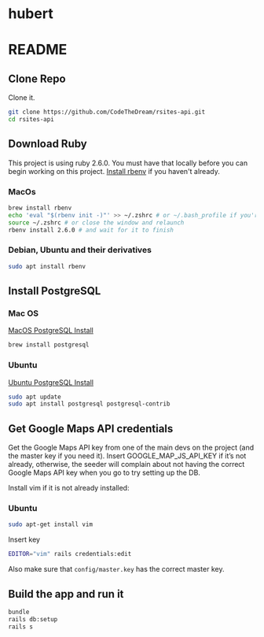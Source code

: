 # hubert

# README

## Clone Repo

Clone it.

```bash
git clone https://github.com/CodeTheDream/rsites-api.git
cd rsites-api
```

## Download Ruby

This project is using ruby 2.6.0. You must have that locally before you can begin working on this project. [Install rbenv](https://github.com/rbenv/rbenv) if you haven't already.

### MacOs
```bash
brew install rbenv
echo 'eval "$(rbenv init -)"' >> ~/.zshrc # or ~/.bash_profile if you're still on bash
source ~/.zshrc # or close the window and relaunch
rbenv install 2.6.0 # and wait for it to finish
```
### Debian, Ubuntu and their derivatives

```bash
sudo apt install rbenv
```

## Install PostgreSQL
### Mac OS
[MacOS PostgreSQL Install](https://www.digitalocean.com/community/tutorials/how-to-use-postgresql-with-your-ruby-on-rails-application-on-macos)
```bash
brew install postgresql
```
### Ubuntu
[Ubuntu PostgreSQL Install](https://www.digitalocean.com/community/tutorials/how-to-install-and-use-postgresql-on-ubuntu-18-04)
```bash
sudo apt update
sudo apt install postgresql postgresql-contrib
```

## Get Google Maps API credentials
Get the Google Maps API key from one of the main devs on the project (and the master key if you need it). Insert GOOGLE_MAP_JS_API_KEY if it’s not already, otherwise, the seeder will complain about not having the correct Google Maps API key when you go to try setting up the DB.

Install vim if it is not already installed:

### Ubuntu
```bash
sudo apt-get install vim
```
Insert key
```bash
EDITOR="vim" rails credentials:edit
```

Also make sure that `config/master.key` has the correct master key.

## Build the app and run it

```bash
bundle
rails db:setup
rails s
```

